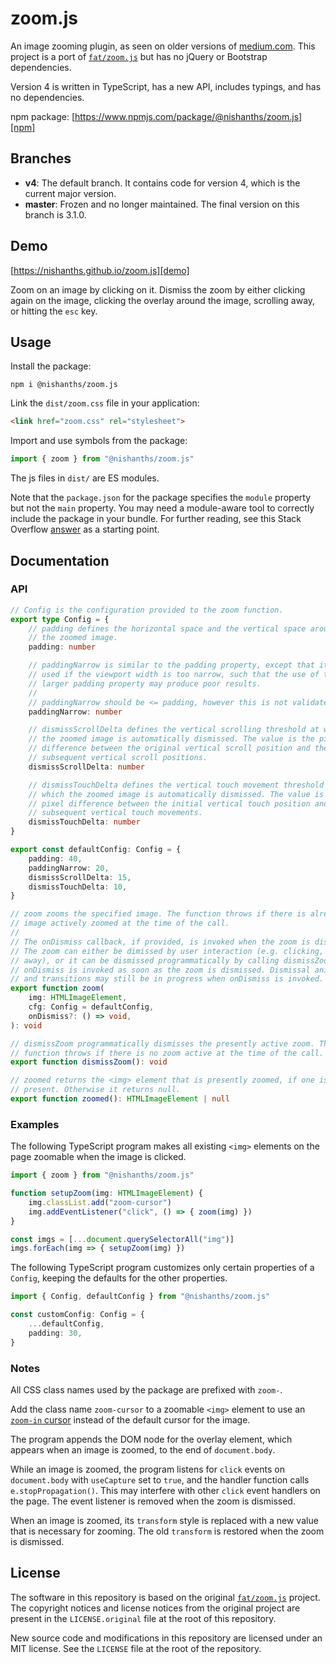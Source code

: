 # zoom.js

An image zooming plugin, as seen on older versions of [medium.com][medium]. This
project is a port of [`fat/zoom.js`][fat] but has no jQuery or Bootstrap
dependencies.

Version 4 is written in TypeScript, has a new API, includes typings, and has no
dependencies.

npm package: [https://www.npmjs.com/package/@nishanths/zoom.js][npm]

## Branches

* **v4**: The default branch. It contains code for version 4, which is the
  current major version.
* **master**: Frozen and no longer maintained. The final version on this branch
  is 3.1.0.

## Demo

[https://nishanths.github.io/zoom.js][demo]

Zoom on an image by clicking on it. Dismiss the zoom by either clicking again on
the image, clicking the overlay around the image, scrolling away, or hitting the
`esc` key.

## Usage

Install the package:

```
npm i @nishanths/zoom.js
```

Link the `dist/zoom.css` file in your application:

```html
<link href="zoom.css" rel="stylesheet">
```

Import and use symbols from the package:

```ts
import { zoom } from "@nishanths/zoom.js"
```

The js files in `dist/` are ES modules.

Note that the `package.json` for the package specifies the `module` property but
not the `main` property. You may need a module-aware tool to correctly include
the package in your bundle. For further reading, see this Stack Overflow
[answer](https://stackoverflow.com/a/47537198/3309046) as a starting point.

## Documentation

### API

```ts
// Config is the configuration provided to the zoom function.
export type Config = {
	// padding defines the horizontal space and the vertical space around
	// the zoomed image.
	padding: number

	// paddingNarrow is similar to the padding property, except that it is
	// used if the viewport width is too narrow, such that the use of the
	// larger padding property may produce poor results.
	//
	// paddingNarrow should be <= padding, however this is not validated.
	paddingNarrow: number

	// dismissScrollDelta defines the vertical scrolling threshold at which
	// the zoomed image is automatically dismissed. The value is the pixel
	// difference between the original vertical scroll position and the
	// subsequent vertical scroll positions.
	dismissScrollDelta: number

	// dismissTouchDelta defines the vertical touch movement threshold at
	// which the zoomed image is automatically dismissed. The value is the
	// pixel difference between the initial vertical touch position and
	// subsequent vertical touch movements.
	dismissTouchDelta: number
}

export const defaultConfig: Config = {
	padding: 40,
	paddingNarrow: 20,
	dismissScrollDelta: 15,
	dismissTouchDelta: 10,
}

// zoom zooms the specified image. The function throws if there is already an
// image actively zoomed at the time of the call.
//
// The onDismiss callback, if provided, is invoked when the zoom is dismissed.
// The zoom can either be dimissed by user interaction (e.g. clicking, scrolling
// away), or it can be dismissed programmatically by calling dismissZoom.
// onDismiss is invoked as soon as the zoom is dismissed. Dismissal animations
// and transitions may still be in progress when onDismiss is invoked.
export function zoom(
	img: HTMLImageElement,
	cfg: Config = defaultConfig,
	onDismiss?: () => void,
): void

// dismissZoom programmatically dismisses the presently active zoom. The
// function throws if there is no zoom active at the time of the call.
export function dismissZoom(): void

// zoomed returns the <img> element that is presently zoomed, if one is
// present. Otherwise it returns null.
export function zoomed(): HTMLImageElement | null
```

### Examples

The following TypeScript program makes all existing `<img>` elements on the page
zoomable when the image is clicked.

```ts
import { zoom } from "@nishanths/zoom.js"

function setupZoom(img: HTMLImageElement) {
	img.classList.add("zoom-cursor")
	img.addEventListener("click", () => { zoom(img) })
}

const imgs = [...document.querySelectorAll("img")]
imgs.forEach(img => { setupZoom(img) })
```

The following TypeScript program customizes only certain properties of a
`Config`, keeping the defaults for the other properties.

```ts
import { Config, defaultConfig } from "@nishanths/zoom.js"

const customConfig: Config = {
	...defaultConfig,
	padding: 30,
}
```

### Notes

All CSS class names used by the package are prefixed with `zoom-`.

Add the class name `zoom-cursor` to a zoomable `<img>` element to use an
[`zoom-in` cursor][zoom-in-cursor] instead of the default cursor for the
image.

The program appends the DOM node for the overlay element, which appears when an
image is zoomed, to the end of `document.body`.

While an image is zoomed, the program listens for `click` events on
`document.body` with `useCapture` set to `true`, and the handler function calls
`e.stopPropagation()`. This may interfere with other `click` event handlers on
the page. The event listener is removed when the zoom is dismissed.

When an image is zoomed, its `transform` style is replaced with a new value that
is necessary for zooming. The old `transform` is restored when the zoom is
dismissed.

## License

The software in this repository is based on the original [`fat/zoom.js`][fat]
project. The copyright notices and license notices from the original project are
present in the `LICENSE.original` file at the root of this repository.

New source code and modifications in this repository are licensed under an MIT
license. See the `LICENSE` file at the root of the repository.

[fat]: https://github.com/fat/zoom.js
[medium]: https://medium.com
[demo]: https://nishanths.github.io/zoom.js
[zoom-in-cursor]: https://developer.mozilla.org/en-US/docs/Web/CSS/cursor
[npm]: https://www.npmjs.com/package/@nishanths/zoom.js

